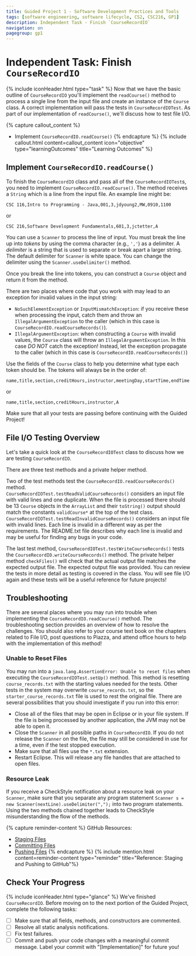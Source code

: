 ```yaml
---
title: Guided Project 1 - Software Development Practices and Tools
tags: [software engineering, software lifecycle, CS2, CSC216, GP1]
description: Independent Task - Finish `CourseRecordIO`
navigation: on
pagegroup: gp1
---
```

 
# Independent Task: Finish `CourseRecordIO`
{% include iconHeader.html type="task" %}
Now that we have the basic outline of `CourseRecordIO` you'll implement the `readCourse()` method to process a single line from the input file and create an instance of the `Course` class. A correct implementation will pass the tests in `CourseRecordIOTest`.  As part of our implementation of `readCourse()`, we'll discuss how to test file I/O.

{% capture callout_content %}
  * Implement `CourseRecordIO.readCourse()`
{% endcapture %}
{% include callout.html content=callout_content icon="objective" type="learningOutcomes" title="Learning Outcomes" %}
 
## Implement `CourseRecordIO.readCourse()`
To finish the `CourseRecordIO` class and pass all of the `CourseRecordIOTest`s, you need to implement `CourseRecordIO.readCourse()`.  The method receives a `String` which is a line from the input file. An example line might be:

```
CSC 116,Intro to Programming - Java,001,3,jdyoung2,MW,0910,1100
```

or 

```
CSC 216,Software Development Fundamentals,601,3,jctetter,A
```


You can use a `Scanner` to process the line of input.   You must break the line up into *tokens* by using the comma character (e.g., `','`) as a delimiter.   A *delimiter* is a string that is used to separate or break apart a larger string.  The default delimiter for `Scanner` is white space.  You can change the delimiter using the `Scanner.useDelimiter()` method.

Once you break the line into tokens, you can construct a `Course` object and return it from the method.

There are two places where code that you work with may lead to an exception for invalid values in the input string:

  * `NoSuchElementException` or `InputMismatchException`: if you receive these when processing the input, catch them and throw an `IllegalArgumentException` to the caller (which in this case is `CourseRecordIO.readCourseRecords()`).
  * `IllegalArgumentException`: when constructing a `Course` with invalid values, the `Course` class will throw an `IllegalArgumentException`.  In this case *DO NOT* catch the exception!  Instead, let the exception propagate to the caller (which in this case is `CourseRecordIO.readCourseRecords()`)

Use the fields of the `Course` class to help you determine what type each token should be.  The tokens will always be in the order of:

```
name,title,section,creditHours,instructor,meetingDay,startTime,endTime
```

or 

```
name,title,section,creditHours,instructor,A
```

Make sure that all your tests are passing before continuing with the Guided Project!

## File I/O Testing Overview
Let's take a quick look at the `CourseRecordIOTest` class to discuss how we are testing `CourseRecordIO`.

There are three test methods and a private helper method.  

Two of the test methods test the `CourseRecordIO.readCourseRecords()` method.  
`CourseRecordIOTest.testReadValidCourseRecords()`  considers an input file with valid lines and one duplicate.  When the file is processed there should be 13 `Course` objects in the `ArrayList` and their `toString()` output should match the constants `validCourse*` at the top of the test class. 
`CourseRecordIOTest.testReadInvalidCourseRecords()` considers an input file with invalid lines.  Each line is invalid in a different way as per the requirements.  The README.txt file describes why each line is invalid and may be useful for finding any bugs in your code. 

The last test method, `CourseRecordIOTest.testWriteCourseRecords()` tests the `CourseRecordIO.writeCourseRecords()` method.  The private helper method `checkFiles()` will check that the actual output file matches the expected output file.  The expected output file was provided.  You can review the tests in more detail as testing is covered in the class.  You will see file I/O again and these tests will be a useful reference for future projects!

## Troubleshooting
There are several places where you may run into trouble when implementing the `CourseRecordIO.readCourse()` method.  The troubleshooting section provides an overview of how to resolve the challenges.  You should also refer to your course text book on the chapters related to File I/O, post questions to Piazza, and attend office hours to help with the implementation of this method!

### Unable to Reset Files
You may run into a `java.lang.AssertionError: Unable to reset files` when executing the `CourseRecordIOTest.setUp()` method.  This method is resetting `course_records.txt` with the starting values needed for the tests.  Other tests in the system may overwrite `course_records.txt`, so the `starter_course_records.txt` file is used to rest the original file.  There are several possibilities that you should investigate if you run into this error:

  * Close all of the files that may be open in Eclipse or in your file system. If the file is being processed by another application, the JVM may not be able to open it.  
  * Close the `Scanner` in all possible paths in `CourseRecordIO`.  If you do not release the `Scanner` on the file, the file may still be considered in use for a time, even if the test stopped execution.  
  * Make sure that all files use the `*.txt` extension.
  * Restart Eclipse.  This will release any file handles that are attached to open files.
 
### Resource Leak
If you receive a CheckStyle notification about a resource leak on your `Scanner`, make sure that you separate any program statement `Scanner s = new Scanner(nextLine).useDelimiter(",");` into two program statements.  Using the two methods chained together leads to CheckStyle misunderstanding the flow of the methods.

 
{% capture reminder-content %} 
GitHub Resources:

  * [Staging Files](https://pages.github.ncsu.edu/engr-csc-software-development/practices-tools/git/git-staging)
  * [Committing Files](https://pages.github.ncsu.edu/engr-csc-software-development/practices-tools/git/git-commit)
  * [Pushing Files](https://pages.github.ncsu.edu/engr-csc-software-development/practices-tools/git/git-push)
{% endcapture %} {% include mention.html content=reminder-content type="reminder" title="Reference: Staging and Pushing to GitHub"%} 
## Check Your Progress
{% include iconHeader.html type="glance" %}
We've finished `CourseRecordIO`.   Before moving on to the next portion of the Guided Project, complete the following tasks:

  - [ ] Make sure that all fields, methods, and constructors are commented.
  - [ ] Resolve all static analysis notifications.
  - [ ] Fix test failures.
  - [ ] Commit and push your code changes with a meaningful commit message. Label your commit with "[Implementation]" for future you!